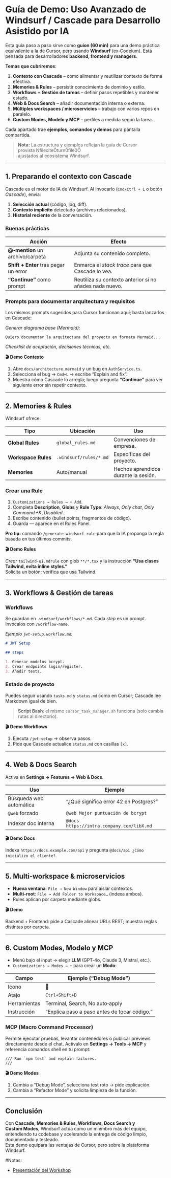 # Guía de Demo: Uso Avanzado de **Windsurf / Cascade** para Desarrollo Asistido por IA

Esta guía paso a paso sirve como **guion (60 min)** para una demo práctica equivalente a la de Cursor, pero usando **Windsurf** (ex‑Codeium). Está pensada para desarrolladores **backend, frontend y managers**.

**Temas que cubriremos**:

1. **Contexto con Cascade** – cómo alimentar y reutilizar contexto de forma efectiva.
2. **Memories & Rules** – persistir conocimiento de dominio y estilo.
3. **Workflows + Gestión de tareas** – definir pasos repetibles y mantener estado.
4. **Web & Docs Search** – añadir documentación interna o externa.
5. **Múltiples workspaces / microservicios** – trabajo con varios repos en paralelo.
6. **Custom Modes, Modelo y MCP** – perfiles a medida según la tarea.

Cada apartado trae **ejemplos, comandos y demos** para pantalla compartida.

> **Nota:** La estructura y ejemplos reflejan la guía de Cursor provista fileciteturn0file0  
> ajustados al ecosistema Windsurf.

---

## 1. Preparando el contexto con **Cascade**

Cascade es el motor de IA de Windsurf. Al invocarlo (`Cmd/Ctrl + L` o botón _Cascade_), envía:

1. **Selección actual** (código, log, diff).
2. **Contexto implícito** detectado (archivos relacionados).
3. **Historial reciente** de la conversación.

### Buenas prácticas

| Acción                                | Efecto                                                  |
| ------------------------------------- | ------------------------------------------------------- |
| **@‑mention** un archivo/carpeta      | Adjunta su contenido completo.                          |
| **Shift + Enter** tras pegar un error | Enmarca el _stack trace_ para que Cascade lo vea.       |
| **“Continue”** como prompt            | Reutiliza su contexto anterior si no añades nada nuevo. |

### Prompts para documentar arquitectura y requisitos

Los mismos prompts sugeridos para Cursor funcionan aquí; basta lanzarlos en Cascade:

_Generar diagrama base (Mermaid):_

```
Quiero documentar la arquitectura del proyecto en formato Mermaid...
```

_Checklist de aceptación, decisiones técnicas, etc._

**🎬 Demo Contexto**

1. Abre `docs/architecture.mermaid` y un bug en `AuthService.ts`.
2. Selecciona el bug → `Cmd+L` → escribe “Explain and fix”.
3. Muestra cómo Cascade lo arregla; luego pregunta **“Continue”** para ver siguiente error sin repetir contexto.

---

## 2. **Memories & Rules**

Windsurf ofrece:

| Tipo                | Ubicación              | Uso                                  |
| ------------------- | ---------------------- | ------------------------------------ |
| **Global Rules**    | `global_rules.md`      | Convenciones de empresa.             |
| **Workspace Rules** | `.windsurf/rules/*.md` | Específicas del proyecto.            |
| **Memories**        | Auto/manual            | Hechos aprendidos durante la sesión. |

### Crear una Rule

1. `Customizations → Rules → + Add`.
2. Completa **Description**, **Globs** y **Rule Type**: _Always_, _Only chat_, _Only Command +K_, _Disabled_.
3. Escribe contenido (bullet points, fragmentos de código).
4. Guarda — aparece en el Rules Panel.

**Pro tip:** comando `/generate-windsurf-rule` para que la IA proponga la regla basada en tus últimos commits.

**🎬 Demo Rules**

_Crear_ `tailwind-ui.mdrule` con glob `**/*.tsx` y la instrucción **“Usa clases Tailwind, evita inline styles.”**  
Solicita un botón; verifica que usa Tailwind.

---

## 3. **Workflows & Gestión de tareas**

### Workflows

Se guardan en `.windsurf/workflows/*.md`. Cada _step_ es un prompt. Invócalos con `/workflow-name`.

_Ejemplo `jwt-setup.workflow.md`:_

```markdown
# JWT Setup

## steps

1. Generar modelos bcrypt.
2. Crear endpoints login/register.
3. Añadir tests.
```

### Estado de proyecto

Puedes seguir usando `tasks.md` y `status.md` como en Cursor; Cascade lee Markdown igual de bien.

> **Script Bash**: el mismo `cursor_task_manager.sh` funciona (solo cambia rutas al directorio).

**🎬 Demo Workflows**

1. Ejecuta `/jwt-setup` → observa pasos.
2. Pide que Cascade actualice `status.md` con casillas `[x]`.

---

## 4. **Web & Docs Search**

Activa en **Settings → Features → Web & Docs**.

| Uso                     | Ejemplo                                   |
| ----------------------- | ----------------------------------------- |
| Búsqueda web automática | “¿Qué significa error 42 en Postgres?”    |
| `@web` forzado          | `@web Mejor puntuación de bcrypt`         |
| Indexar doc interna     | `@docs https://intra.company.com/libX.md` |

**🎬 Demo Docs**

Indexa `https://docs.example.com/api` y pregunta `@docs/api ¿Cómo inicializo el cliente?`.

---

## 5. **Multi‑workspace & microservicios**

- **Nueva ventana**: `File → New Window` para aislar contextos.
- **Multi‑root**: `File → Add Folder to Workspace…` (indexa ambos).
- Rules aplican por carpeta mediante globs.

**🎬 Demo**

Backend + Frontend: pide a Cascade alinear URLs REST; muestra reglas distintas por carpeta.

---

## 6. **Custom Modes, Modelo y MCP**

- Menú bajo el input → elegir **LLM** (GPT‑4o, Claude 3, Mistral, etc.).
- `Customizations → Modes → +` para crear un **Modo**:

| Campo        | Ejemplo (“Debug Mode”)                       |
| ------------ | -------------------------------------------- |
| Icono        | 🐞                                           |
| Atajo        | `Ctrl+Shift+D`                               |
| Herramientas | Terminal, Search, No auto‑apply              |
| Instrucción  | “Explica paso a paso antes de tocar código.” |

### MCP (Macro Command Processor)

Permite ejecutar pruebas, levantar contenedores o publicar previews directamente desde el chat. Actívalo en **Settings → Tools → MCP** y referencia comandos shell en tu prompt:

```
/// Run `npm test` and explain failures.
///
```

**🎬 Demo Modes**

1. Cambia a “Debug Mode”, selecciona test roto → pide explicación.
2. Cambia a “Refactor Mode” y solicita limpieza de la función.

---

## Conclusión

Con **Cascade, Memories & Rules, Workflows, Docs Search y Custom Modes**, Windsurf actúa como un miembro más del equipo, entendiendo tu codebase y acelerando la entrega de código limpio, documentado y testeado.  
Esta demo equipara las ventajas de Cursor, pero sobre la plataforma Windsurf.

#Notas:

- [Presentación del Workshop](https://docs.google.com/presentation/d/1PAYamPT12UCFBL7SFhoUKSDaHj8cAO0kfs0YlR7Dkhk/edit?usp=sharing)
